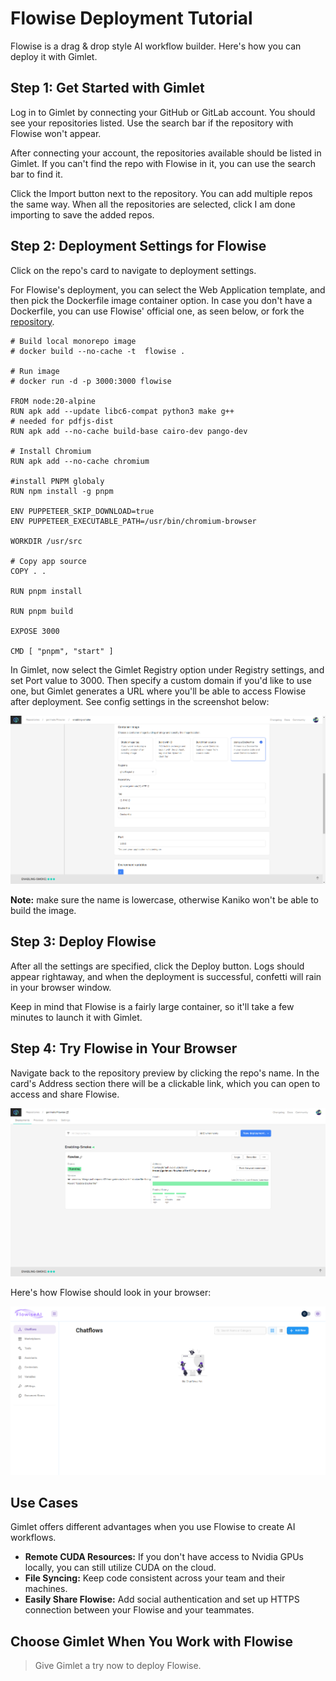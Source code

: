 # Flowise Deployment Tutorial

Flowise is a drag & drop style AI workflow builder. Here's how you can deploy it with Gimlet.

## Step 1: Get Started with Gimlet

Log in to Gimlet by connecting your GitHub or GitLab account. You should see your repositories listed. Use the search bar if the repository with Flowise won't appear.

After connecting your account, the repositories available should be listed in Gimlet. If you can't find the repo with Flowise in it, you can use the search bar to find it.

Click the Import button next to the repository. You can add multiple repos the same way. When all the repositories are selected, click I am done importing to save the added repos.

## Step 2: Deployment Settings for Flowise

Click on the repo's card to navigate to deployment settings.

For Flowise's deployment, you can select the Web Application template, and then pick the Dockerfile image container option. In case you don't have a Dockerfile, you can use Flowise' official one, as seen below, or fork the [repository](https://github.com/FlowiseAI/Flowise/).

```
# Build local monorepo image
# docker build --no-cache -t  flowise .

# Run image
# docker run -d -p 3000:3000 flowise

FROM node:20-alpine
RUN apk add --update libc6-compat python3 make g++
# needed for pdfjs-dist
RUN apk add --no-cache build-base cairo-dev pango-dev

# Install Chromium
RUN apk add --no-cache chromium

#install PNPM globaly
RUN npm install -g pnpm

ENV PUPPETEER_SKIP_DOWNLOAD=true
ENV PUPPETEER_EXECUTABLE_PATH=/usr/bin/chromium-browser

WORKDIR /usr/src

# Copy app source
COPY . .

RUN pnpm install

RUN pnpm build

EXPOSE 3000

CMD [ "pnpm", "start" ]
```

In Gimlet, now select the Gimlet Registry option under Registry settings, and set Port value to 3000. Then specify a custom domain if you'd like to use one, but Gimlet generates a URL where you'll be able to access Flowise after deployment. See config settings in the screenshot below:

![Flowise deployment settings in Gimlet. ghcrRegistry is selected, and the exposed port value is set at 3000](/src/pages/docs/screenshots/flowise-deployment/flowise-deployment-configuration.png)

**Note:** make sure the name is lowercase, otherwise Kaniko won't be able to build the image.

## Step 3: Deploy Flowise

After all the settings are specified, click the Deploy button. Logs should appear rightaway, and when the deployment is successful, confetti will rain in your browser window.

Keep in mind that Flowise is a fairly large container, so it'll take a few minutes to launch it with Gimlet.

## Step 4: Try Flowise in Your Browser

Navigate back to the repository preview by clicking the repo's name. In the card's Address section there will be a clickable link, which you can open to access and share Flowise.

![Flowise repository card in the repo preview. The card has a clickable link under the Address section.](/src/pages/docs/screenshots/flowise-deployment/flowise-repository-view-card.png)

Here's how Flowise should look in your browser:

![Flowise UI after successful deployment.](/src/pages/docs/screenshots/flowise-deployment/flowise-screenshot.png)

## Use Cases

Gimlet offers different advantages when you use Flowise to create AI workflows.

- **Remote CUDA Resources:** If you don't have access to Nvidia GPUs locally, you can still utilize CUDA on the cloud.
- **File Syncing:** Keep code consistent across your team and their machines.
- **Easily Share Flowise:** Add social authentication and set up HTTPS connection between your Flowise and your teammates.

## Choose Gimlet When You Work with Flowise

> Give Gimlet a try now to deploy Flowise.
